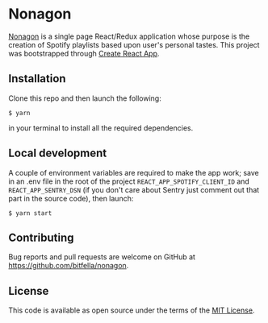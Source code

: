 # Nonagon

[Nonagon](https://www.nonagon.app) is a single page React/Redux application whose purpose is the creation of Spotify playlists based upon user's personal tastes. This project was bootstrapped through [Create React App](https://create-react-app.dev).

## Installation

Clone this repo and then launch the following:

    $ yarn

in your terminal to install all the required dependencies.

## Local development

A couple of environment variables are required to make the app work; save in an .env file in the root of the project `REACT_APP_SPOTIFY_CLIENT_ID` and `REACT_APP_SENTRY_DSN` (if you don't care about Sentry just comment out that part in the source code), then launch:

    $ yarn start

## Contributing

Bug reports and pull requests are welcome on GitHub at https://github.com/bitfella/nonagon.

## License

This code is available as open source under the terms of the [MIT License](http://opensource.org/licenses/MIT).

